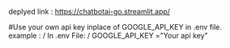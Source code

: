 deplyed link : https://chatbotai-go.streamlit.app/

#Use your own api key inplace of GOOGLE_API_KEY in .env file. <br/>
example : /
In .env File: /
GOOGLE_API_KEY ="Your api key"

